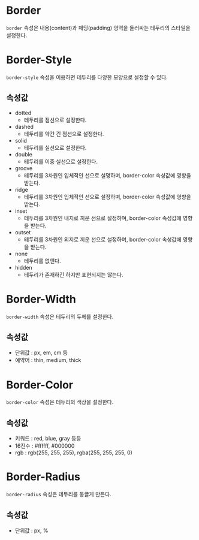 # Border
``border`` 속성은 내용(content)과 패딩(padding) 영역을 둘러싸는 테두리의 스타일을 설정한다.

# Border-Style
``border-style`` 속성을 이용하면 테두리를 다양한 모양으로 설정할 수 있다.

## 속성값
+ dotted
  + 테두리를 점선으로 설정한다.
+ dashed
  + 테두리를 약간 긴 점선으로 설정한다.
+ solid
  + 테두리를 실선으로 설정한다.
+ double
  + 테두리를 이중 실선으로 설정한다.
+ groove
  + 테두리를 3차원인 입체적인 선으로 설명하며, border-color 속성값에 영향을 받는다.
+ ridge
  + 테두리를 3차원인 입체적인 선으로 설정하며, border-color 속성값에 영향을 받는다.
+ inset
  + 테두리를 3차원인 내지로 끼운 선으로 설정하며, border-color 속성값에 영향을 받는다.
+ outset
  + 테두리를 3차원인 외지로 끼운 선으로 설정하며, border-color 속성값에 영향을 받는다.
+ none
  + 테두리를 없앤다.
+ hidden
  + 테두리가 존재하긴 하지만 표현되지는 않는다.
 
# Border-Width
``border-width`` 속성은 테두리의 두께를 설정한다.

## 속성값
+ 단위값 : px, em, cm 등
+ 예약어 : thin, medium, thick

# Border-Color
``border-color`` 속성은 테두리의 색상을 설정한다.

## 속성값
+ 키워드 : red, blue, gray 등등
+ 16진수 : #ffffff, #000000
+ rgb : rgb(255, 255, 255), rgba(255, 255, 255, 0)

# Border-Radius
``border-radius`` 속성은 테두리를 둥글게 만든다.

## 속성값
+ 단위값 : px, %

